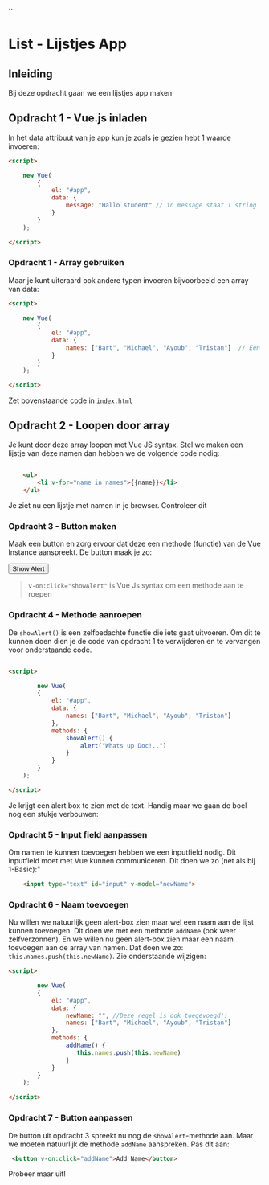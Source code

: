 ``
# List - Lijstjes App

## Inleiding

Bij deze opdracht gaan we een lijstjes app maken

## Opdracht 1 - Vue.js inladen

In het data attribuut van je app kun je zoals je gezien hebt 1 waarde invoeren:

```html
<script>

    new Vue(
        {
            el: "#app",
            data: {
                message: "Hallo student" // in message staat 1 string
            }
        }
    );

</script>
```

### Opdracht 1 - Array gebruiken

Maar je kunt uiteraard ook andere typen invoeren bijvoorbeeld een array van data:

```html
<script>

    new Vue(
        {
            el: "#app",
            data: {
                names: ["Bart", "Michael", "Ayoub", "Tristan"]  // Een array van data
            }
        }
    );

</script>
```

Zet bovenstaande code in `index.html`

## Opdracht 2 - Loopen door array

Je kunt door deze array loopen met Vue JS syntax. Stel we maken een lijstje van deze namen dan hebben we de volgende code nodig:

```html

    <ul>
        <li v-for="name in names">{{name}}</li>
    </ul>

```

Je ziet nu een lijstje met namen in je browser. Controleer dit

### Opdracht 3 - Button maken

Maak een button en zorg ervoor dat deze een methode (functie) van de Vue Instance aanspreekt. De button maak je zo:

<button v-on:click="showAlert">Show Alert</button>

> `v-on:click="showAlert"` is Vue Js syntax om een methode aan te roepen


### Opdracht 4 - Methode aanroepen

De `showAlert()` is een zelfbedachte functie die iets gaat uitvoeren. Om dit te kunnen doen dien je de code van opdracht 1 te verwijderen en te vervangen voor onderstaande code.

```html

<script>

        new Vue(
        {
            el: "#app",
            data: {
                names: ["Bart", "Michael", "Ayoub", "Tristan"]
            },
            methods: {
                showAlert() {
                    alert("Whats up Doc!..")
                }
            }
        }
    );

</script>
```

Je krijgt een alert box te zien met de text. Handig maar we gaan de boel nog een stukje verbouwen:

### Opdracht 5 - Input field aanpassen

Om namen te kunnen toevoegen hebben we een inputfield nodig. Dit inputfield moet met Vue kunnen communiceren. Dit doen we zo (net als bij 1-Basic):"

```html
    <input type="text" id="input" v-model="newName">
```

### Opdracht 6 - Naam toevoegen

Nu willen we natuurlijk geen alert-box zien maar wel een naam aan de lijst kunnen toevoegen. Dit doen we met een methode `addName` (ook weer zelfverzonnen). En we willen nu geen alert-box zien maar een naam toevoegen aan de array van namen. Dat doen we zo: `this.names.push(this.newName)`. Zie onderstaande wijzigen:

```html
<script>

        new Vue(
        {
            el: "#app",
            data: {
                newName: "", //Deze regel is ook toegevoegd!!
                names: ["Bart", "Michael", "Ayoub", "Tristan"]
            },
            methods: {
                addName() {
                   this.names.push(this.newName)
                }
            }
        }
    );

</script>
```

### Opdracht 7 - Button aanpassen

De button uit opdracht 3 spreekt nu nog de `showAlert`-methode aan. Maar we moeten natuurlijk de methode `addName` aanspreken. Pas dit aan:


```html
 <button v-on:click="addName">Add Name</button>
```

Probeer maar uit!
